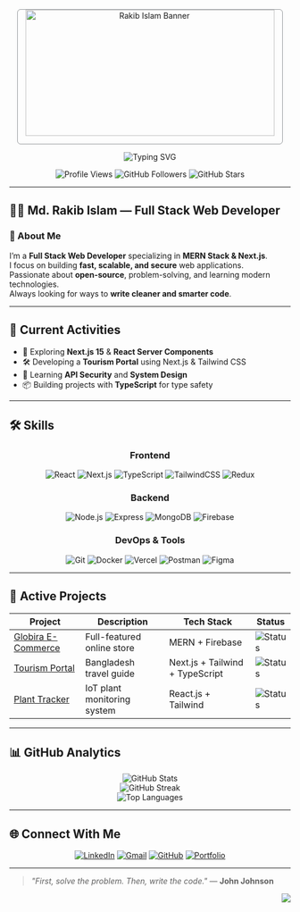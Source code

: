 <!-- ====== MINIMAL DARK MODE GITHUB README ====== -->
<div align="center">

  <!-- Simple Banner -->
  <img src="https://i.ibb.co/KjFx0PD5/Orange-Gradient-Modern-Geometric-Programmer-Profile-Linked-In-Banner.png" alt="Rakib Islam Banner" style="width: 94%; max-height: 240px; object-fit: contain; border-radius: 6px; border: 1px solid #30363d80" />

  <!-- Typing Animation -->
  ![Typing SVG](https://readme-typing-svg.demolab.com?font=Fira+Code&weight=600&size=22&duration=3000&pause=1000&color=F59E0B&center=true&vCenter=true&width=600&height=40&lines=Hi+there+👋,+I'm+Md.+Rakib+Islam;Full+Stack+Web+Developer;MERN+Stack+%2B+Next.js+Specialist;Always+Learning,+Always+Building+🧠)

  <!-- Profile Stats -->
  <img src="https://komarev.com/ghpvc/?username=CodesWithRakib&label=Profile+Views&color=F59E0B&style=flat-square" alt="Profile Views" />
  <img src="https://img.shields.io/github/followers/CodesWithRakib?label=Followers&style=flat-square&color=F59E0B" alt="GitHub Followers" />
  <img src="https://img.shields.io/github/stars/CodesWithRakib?label=Stars&style=flat-square&color=F59E0B" alt="GitHub Stars" />
</div>

---

## 🧑‍💼 Md. Rakib Islam — Full Stack Web Developer

### 👋 About Me
I’m a **Full Stack Web Developer** specializing in **MERN Stack & Next.js**.  
I focus on building **fast, scalable, and secure** web applications.  
Passionate about **open-source**, problem-solving, and learning modern technologies.  
Always looking for ways to **write cleaner and smarter code**.

---

## 📌 Current Activities
- 🚀 Exploring **Next.js 15** & **React Server Components**  
- 🛠 Developing a **Tourism Portal** using Next.js & Tailwind CSS  
- 🔐 Learning **API Security** and **System Design**  
- 📦 Building projects with **TypeScript** for type safety

---

## 🛠 Skills

<div align="center">

### **Frontend**
![React](https://img.shields.io/badge/React-61DAFB?logo=react&logoColor=black&style=for-the-badge)
![Next.js](https://img.shields.io/badge/Next.js-000000?logo=next.js&logoColor=white&style=for-the-badge)
![TypeScript](https://img.shields.io/badge/TypeScript-3178C6?logo=typescript&logoColor=white&style=for-the-badge)
![TailwindCSS](https://img.shields.io/badge/Tailwind_CSS-38B2AC?logo=tailwind-css&logoColor=white&style=for-the-badge)
![Redux](https://img.shields.io/badge/Redux-764ABC?logo=redux&logoColor=white&style=for-the-badge)

### **Backend**
![Node.js](https://img.shields.io/badge/Node.js-339933?logo=node.js&logoColor=white&style=for-the-badge)
![Express](https://img.shields.io/badge/Express-000000?logo=express&logoColor=white&style=for-the-badge)
![MongoDB](https://img.shields.io/badge/MongoDB-47A248?logo=mongodb&logoColor=white&style=for-the-badge)
![Firebase](https://img.shields.io/badge/Firebase-FFCA28?logo=firebase&logoColor=black&style=for-the-badge)

### **DevOps & Tools**
![Git](https://img.shields.io/badge/Git-F05032?logo=git&logoColor=white&style=for-the-badge)
![Docker](https://img.shields.io/badge/Docker-2496ED?logo=docker&logoColor=white&style=for-the-badge)
![Vercel](https://img.shields.io/badge/Vercel-000000?logo=vercel&logoColor=white&style=for-the-badge)
![Postman](https://img.shields.io/badge/Postman-FF6C37?logo=postman&logoColor=white&style=for-the-badge)
![Figma](https://img.shields.io/badge/Figma-F24E1E?logo=figma&logoColor=white&style=for-the-badge)

</div>

---

## 🚀 Active Projects

| Project                                                                     | Description                 | Tech Stack                     | Status                                                         |
| --------------------------------------------------------------------------- | --------------------------- | ------------------------------ | -------------------------------------------------------------- |
| [Globira E-Commerce](https://github.com/CodesWithRakib/globira-client-side) | Full-featured online store  | MERN + Firebase                | ![Status](https://img.shields.io/badge/Live-success?color=10B981) |
| [Tourism Portal](https://github.com/CodesWithRakib/tourism-next)            | Bangladesh travel guide     | Next.js + Tailwind + TypeScript | ![Status](https://img.shields.io/badge/In_Development-blue) |
| [Plant Tracker](https://github.com/CodesWithRakib/plant-care-client-side)   | IoT plant monitoring system | React.js + Tailwind            | ![Status](https://img.shields.io/badge/Live-success?color=10B981) |

---

## 📊 GitHub Analytics

<div align="center">

![GitHub Stats](https://github-readme-stats.vercel.app/api?username=CodesWithRakib&show_icons=true&theme=github_dark&hide_border=true&include_all_commits=true&count_private=true)  
![GitHub Streak](https://github-readme-streak-stats.herokuapp.com?user=CodesWithRakib&theme=github-dark&hide_border=true)  
![Top Languages](https://github-readme-stats.vercel.app/api/top-langs/?username=CodesWithRakib&layout=compact&theme=github_dark&hide_border=true&langs_count=8)  

</div>

---

## 🌐 Connect With Me

<div align="center">

[![LinkedIn](https://img.shields.io/badge/LinkedIn-0A66C2?style=for-the-badge&logo=linkedin&logoColor=white)](https://linkedin.com/in/codeswithrakib)
[![Gmail](https://img.shields.io/badge/Email-D14836?style=for-the-badge&logo=gmail&logoColor=white)](mailto:r.s.rakib.webdev@gmail.com)
[![GitHub](https://img.shields.io/badge/GitHub-181717?style=for-the-badge&logo=github&logoColor=white)](https://github.com/CodesWithRakib)
[![Portfolio](https://img.shields.io/badge/Portfolio-F59E0B?style=for-the-badge&logo=google-chrome&logoColor=white)](https://codeswithrakib.dev)

</div>

---

> _"First, solve the problem. Then, write the code."_ — **John Johnson**

<div align="right">
  <a href="https://github.com/CodesWithRakib">
    <img src="https://img.shields.io/github/followers/CodesWithRakib?label=Follow%20Me&style=social" />
  </a>
</div>
